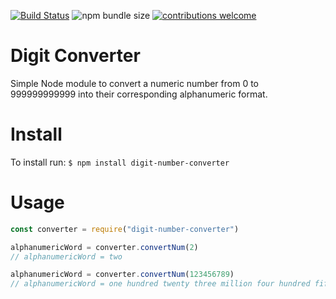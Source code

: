 [![Build Status](https://travis-ci.com/caocmai/Digit-Converter.svg?branch=main)](https://travis-ci.com/caocmai/Digit-Converter)
![npm bundle size](https://img.shields.io/bundlephobia/min/digit-number-converter)
[![contributions welcome](https://img.shields.io/badge/contributions-welcome-brightgreen.svg?style=flat)](https://github.com/dwyl/esta/issues)


# Digit Converter
Simple Node module to convert a numeric number from 0 to 999999999999 into their corresponding alphanumeric format.

# Install 
To install run:
`$ npm install digit-number-converter`

# Usage
```javascript
const converter = require("digit-number-converter")

alphanumericWord = converter.convertNum(2)
// alphanumericWord = two

alphanumericWord = converter.convertNum(123456789)
// alphanumericWord = one hundred twenty three million four hundred fifty six thousand seven hundred eighty nine

```
